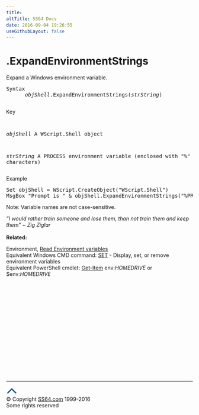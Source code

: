 ```yaml
---
title:
altTitle: SS64 Docs
date: 2016-09-04 19:26:55
useGithubLayout: false
---
```

<!-- #BeginLibraryItem "/Library/head_vb.lbi" --><!-- #EndLibraryItem --><h1>.ExpandEnvironmentStrings</h1> 
<p>Expand a Windows environment variable.</p>
<pre>Syntax 
      <i>objShell</i>.ExpandEnvironmentStrings(<i>strString</i>)

Key

   <i>objShell</i>    A WScript.Shell object

   <i>strString</i>   A PROCESS environment variable 
                    (enclosed with "%" characters)
</pre>
<p>Example</p>
<pre>Set objShell = WScript.CreateObject("WScript.Shell")
MsgBox "Prompt is " &amp; objShell.ExpandEnvironmentStrings("%PROMPT%")</pre>
<p>Note: Variable names are not case-sensitive.</p>
<p><i class="quote">”I would rather train someone and lose them, than not train them and keep them” ~ Zig Ziglar</i><br>
<b><br>
Related:</b></p>
<p>Environment, <a href="env.html">Read Environment variables</a> <br>
Equivalent Windows CMD command: <a href="../nt/set.html">SET</a> - Display, set, or remove environment 
variables<br>
Equivalent PowerShell cmdlet: <a href="../ps/get-item.html">Get-Item</a> <span class="code">env:<i>HOMEDRIVE</i></span> or <span class="code">$env:<i>HOMEDRIVE</i> </span></p><!-- #BeginLibraryItem "/Library/foot_vb.lbi" --><p>
<!-- VB300 -->
<ins class="adsbygoogle" style="display:inline-block;width:300px;height:250px" data-ad-client="ca-pub-6140977852749469" data-ad-slot="1683739502"></ins>
<script>
(adsbygoogle = window.adsbygoogle || []).push({});
</script></p>
<hr>
<div id="bl" class="footer"><a href="envexpand.html#"><img src="../images/top.png" width="30" height="22" alt="Back to the Top"></a></div>
<div id="br" class="footer, tagline">© Copyright <a href="http://ss64.com/">SS64.com</a> 1999-2016<br>
Some rights reserved</div><!-- #EndLibraryItem -->

